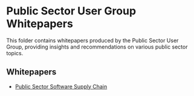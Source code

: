 # Public Sector User Group Whitepapers

This folder contains whitepapers produced by the Public Sector User Group, providing insights and recommendations on various public sector topics.

## Whitepapers

- [Public Sector Software Supply Chain](https://docs.google.com/document/d/15yAEfBkKTO8Jx_WW37qdDm_F5ppBqr5b84R7EXC_lE0/edit?usp=sharing)
